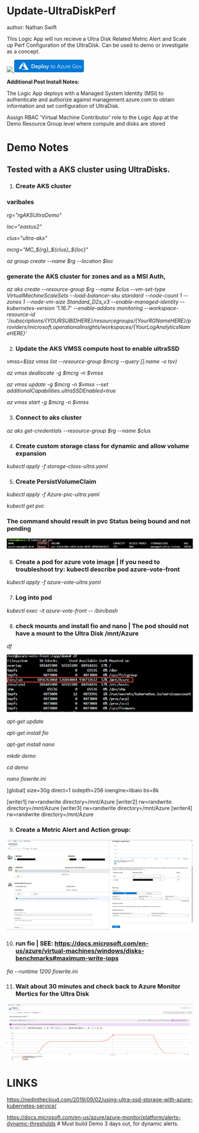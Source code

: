 # Update-UltraDiskPerf
author: Nathan Swift

This Logic App will run recieve a Ultra Disk Related Metric Alert and Scale up Perf Configuration of the UltraDisk. Can be used to demo or investigate as a concept.

<a href="https://portal.azure.com/#create/Microsoft.Template/uri/https%3A%2F%2Fraw.githubusercontent.com%2FAzure%2FAzure-Sentinel%2Fmaster%2FPlaybooks%2FUpdate-UltraDiskPerf%2Fazuredeploy.json" target="_blank">
    <img src="https://aka.ms/deploytoazurebutton"/>
</a>
<a href="https://portal.azure.us/#create/Microsoft.Template/uri/https%3A%2F%2Fraw.githubusercontent.com%2Fswiftsolves-msft%2FLogicApps%2Fmaster%2FUpdate-UltraDiskPerf%2Fazuredeploy.json" target="_blank">
<img src="https://raw.githubusercontent.com/Azure/azure-quickstart-templates/master/1-CONTRIBUTION-GUIDE/images/deploytoazuregov.png"/>
</a>

**Additional Post Install Notes:**

The Logic App deploys with a Managed System Identity (MSI) to authenticate and authorize against management.azure.com to obtain information and set configuration of UltraDisk. 

Assign RBAC 'Virtual Machine Contributor' role to the Logic App at the Demo Resource Group level where compute and disks are stored

# Demo Notes

## Tested with a AKS cluster using UltraDisks.


1. ### Create AKS cluster

### varibales
*rg="rgAKSUltraDemo"*

*loc="eastus2"*

*clus="ultra-aks"*

*mcrg="MC_${rg}_${clus}_${loc}"*

*az group create --name $rg --location $loc*

### generate the AKS cluster for zones and as a MSI Auth, 
*az aks create --resource-group $rg --name $clus --vm-set-type VirtualMachineScaleSets --load-balancer-sku standard --node-count 1 --zones 1 --node-vm-size Standard_D2s_v3 --enable-managed-identity --kubernetes-version '1.16.7' --enable-addons monitoring --workspace-resource-id '/subscriptions/{YOURSUBIDHERE}/resourcegroups/{YourRGNameHERE}/providers/microsoft.operationalinsights/workspaces/{YourLogAnalyticsNameHERE}'*

2. ### Update the AKS VMSS compute host to enable ultraSSD

*vmss=$(az vmss list --resource-group $mcrg --query [].name -o tsv)*

*az vmss deallocate -g $mcrg -n $vmss*

*az vmss update -g $mcrg -n $vmss --set additionalCapabilities.ultraSSDEnabled=true*

*az vmss start -g $mcrg -n $vmss*

3. ### Connect to aks cluster

*az aks get-credentials --resource-group $rg --name $clus*

4. ### Create custom storage class for dynamic and allow volume expansion

*kubectl apply -f storage-class-ultra.yaml*

5. ### Create PersistVolumeClaim

*kubectl apply -f Azure-pvc-ultra.yaml*

*kubectl get pvc*

### The command should result in pvc Status being bound and not pending

<img src="https://github.com/swiftsolves-msft/LogicApps/blob/master/Update-UltraDiskPerf/images/pvcscreenshot.png"/>

6. ### Create a pod for azure vote image | If you need to troubleshoot try: kubectl describe pod azure-vote-front

*kubectl apply -f azure-vote-ultra.yaml*

7. ### Log into pod

*kubectl exec -it azure-vote-front -- /bin/bash*

8. ### check mounts and install fio and nano | The pod should not have a mount to the Ultra Disk /mnt/Azure

*df*

<img src="https://github.com/swiftsolves-msft/LogicApps/blob/master/Update-UltraDiskPerf/images/mountsscreenshot.png"/>

*apt-get update*

*apt-get install fio*

*apt-get install nano*

*mkdir demo*

*cd demo*

*nano fiowrite.ini*

[global]
size=30g
direct=1
iodepth=256
ioengine=libaio
bs=8k

[writer1]
rw=randwrite
directory=/mnt/Azure
[writer2]
rw=randwrite
directory=/mnt/Azure
[writer3]
rw=randwrite
directory=/mnt/Azure
[writer4]
rw=randwrite
directory=/mnt/Azure

9. ### Create a Metric Alert and Action group:

<img src="https://github.com/swiftsolves-msft/LogicApps/blob/master/Update-UltraDiskPerf/images/alertscreenshot.png"/>

10. ### run fio | SEE: https://docs.microsoft.com/en-us/azure/virtual-machines/windows/disks-benchmarks#maximum-write-iops

*fio --runtime 1200 fiowrite.ini*

11. ### Wait about 30 minutes and check back to Azure Monitor Mertics for the Ultra Disk

<img src="https://github.com/swiftsolves-msft/LogicApps/blob/master/Update-UltraDiskPerf/images/metricscreenshot.png"/>

# LINKS

https://nedinthecloud.com/2019/09/02/using-ultra-ssd-storage-with-azure-kubernetes-service/

https://docs.microsoft.com/en-us/azure/azure-monitor/platform/alerts-dynamic-thresholds # Must build Demo 3 days out, for dynamic alerts.